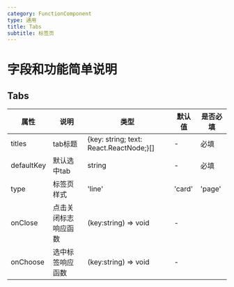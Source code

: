 ```yaml
---
category: FunctionComponent
type: 通用
title: Tabs
subtitle: 标签页
---
```

# 字段和功能简单说明

## Tabs

  
| 属性 | 说明 | 类型 | 默认值 | 是否必填 |
| --- | --- | --- | --- | --- |
| titles | tab标题 |  {key: string; text: React.ReactNode;}[] | - | 必填 |
| defaultKey | 默认选中tab | string | - | 必填 |
| type | 标签页样式 | 'line' | 'card' |  'page' | 'line' |  |
| onClose | 点击关闭标志响应函数 | (key:string) => void | - |  |
| onChoose | 选中标签响应函数 | (key:string) => void | - |  |

